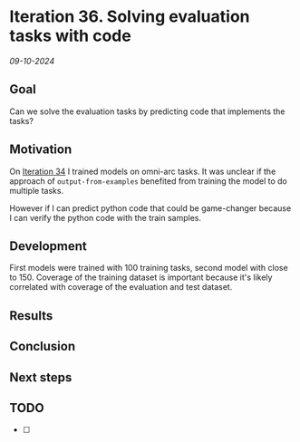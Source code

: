 # Iteration 36. Solving evaluation tasks with code

_09-10-2024_

## Goal

Can we solve the evaluation tasks by predicting code that implements the tasks?

## Motivation

On [Iteration 34](Iteration_34_developing_omni_arc.md) I trained models on omni-arc tasks. It was unclear
if the approach of `output-from-examples` benefited from training the model to do multiple tasks.

However if I can predict python code that could be game-changer because I can verify the python
code with the train samples.

## Development

First models were trained with 100 training tasks, second model with close to 150. Coverage of the
training dataset is important because it's likely correlated with coverage of the evaluation and test dataset.

## Results

## Conclusion

## Next steps

## TODO

- [ ]
